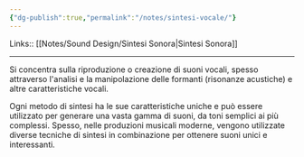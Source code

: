 ```yaml
---
{"dg-publish":true,"permalink":"/notes/sintesi-vocale/"}
---
```


Links:: [[Notes/Sound Design/Sintesi Sonora\|Sintesi Sonora]]

---
Si concentra sulla riproduzione o creazione di suoni vocali, spesso attraverso l'analisi e la manipolazione delle formanti (risonanze acustiche) e altre caratteristiche vocali.

Ogni metodo di sintesi ha le sue caratteristiche uniche e può essere utilizzato per generare una vasta gamma di suoni, da toni semplici ai più complessi. Spesso, nelle produzioni musicali moderne, vengono utilizzate diverse tecniche di sintesi in combinazione per ottenere suoni unici e interessanti.



